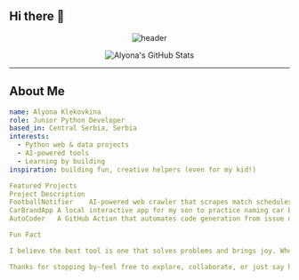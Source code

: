 ## Hi there 👋

<!-- Banner / Header -->
<p align="center">
  <img src="https://capsule-render.vercel.app/api?text=Hi%2C+I'm+Alyona!&animation=fadeIn&color=gradient&height=120" alt="header"/>
</p>

<p align="center">
  <img src="https://github-readme-stats.vercel.app/api?username=AlyonaKlekovkina&show_icons=true&theme=radical" alt="Alyona's GitHub Stats" />
</p>

---

##  About Me

```yaml
name: Alyona Klekovkina
role: Junior Python Developer
based_in: Central Serbia, Serbia
interests:
  - Python web & data projects
  - AI-powered tools
  - Learning by building
inspiration: building fun, creative helpers (even for my kid!)

Featured Projects
Project	Description
FootballNotifier	AI-powered web crawler that scrapes match schedules and delivers timely notifications via email or preferred channels (Telegram, Slack), fully automated using GitHub Actions.
CarBrandApp	A local interactive app for my son to practice naming car brands using OpenAI Whisper voice recognition—simple, playful, and proof that personal projects can be meaningful.
AutoCoder	A GitHub Action that automates code generation from issue descriptions using ChatGPT and opens PRs—streamlining developer workflows and creativity.

Fun Fact

I believe the best tool is one that solves problems and brings joy. Whether it's teaching, coding, or innovating—I'm in it with passion.

Thanks for stopping by—feel free to explore, collaborate, or just say hello! 😊
